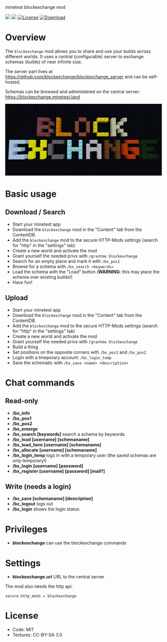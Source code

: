 minetest blockexchange mod

![](https://github.com/blockexchange/blockexchange/workflows/luacheck/badge.svg)
![](https://github.com/blockexchange/blockexchange/workflows/integration-test/badge.svg)
[![License](https://img.shields.io/badge/License-MIT%20and%20CC%20BY--SA%203.0-green.svg)](license.txt)
[![Download](https://img.shields.io/badge/Download-ContentDB-blue.svg)](https://content.minetest.net/packages/BuckarooBanzay/blockexchange)

# Overview

The `blockexchange` mod allows you to share and use your builds across different worlds.
It uses a central (configurable) server to exchange schemas (builds) of near infinite size.

The server part lives at https://github.com/blockexchange/blockexchange_server and can be self-hosted.

Schemas can be browsed and administered on the central server: https://blockexchange.minetest.land

<img src="./blockexchange.png"/>

# Basic usage

## Download / Search

* Start your minetest app
* Download the `blockexchange` mod in the "Content" tab from the ContentDB.
* Add the `blockexchange` mod to the secure HTTP-Mods settings (search for "http" in the "settings" tab)
* Create a new world and activate the mod
* Grant yourself the needed privs with `/grantme blockexchange`
* Search for an empty place and mark it with `/bx_pos1`
* Browse for a schema with `/bx_search <keywords>`
* Load the schema with the "Load" button (**WARNING**: this may place the schema over existing builds!)
* Have fun!

## Upload

* Start your minetest app
* Download the `blockexchange` mod in the "Content" tab from the ContentDB.
* Add the `blockexchange` mod to the secure HTTP-Mods settings (search for "http" in the "settings" tab)
* Create a new world and activate the mod
* Grant yourself the needed privs with `/grantme blockexchange`
* Build a thing
* Set positions on the opposite corners with `/bx_pos1` and `/bx_pos2`
* Login with a tmeporary account: `/bx_login_temp`
* Save the schematic with `/bx_save <name> <description>`

# Chat commands

## Read-only

* **/bx_info**
* **/bx_pos1**
* **/bx_pos2**
* **/bx_emerge**
* **/bx_search [keywords]** search a schema by keywords
* **/bx_load [username] [schemaname]**
* **/bx_load_here [username] [schemaname]**
* **/bx_allocate [username] [schemaname]**
* **/bx_login_temp** logs in with a temporary user (the saved schemas are only temporary!)
* **/bx_login [username] [password]**
* **/bx_register [username] [password] [mail?]**

## Write (needs a login)

* **/bx_save [schemaname] [description]**
* **/bx_logout** logs out
* **/bx_login** shows the login status

# Privileges

* **blockexchange** can use the blockexchange commands

# Settings

* **blockexchange.url** URL to the central server

The mod also needs the http api:
```
secure.http_mods = blockexchange
```

# License

* Code: MIT
* Textures: CC-BY-SA 3.0
